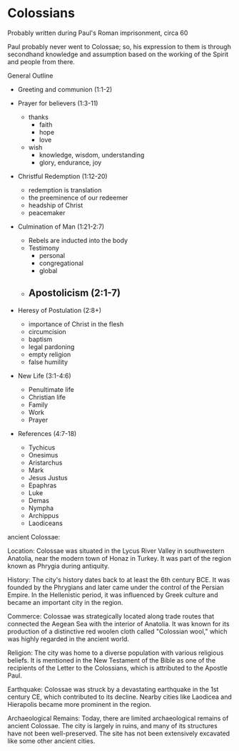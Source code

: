 # Colossians


Probably written during Paul's Roman imprisonment, circa 60

Paul probably never went to Colossae; so, his expression to them is through secondhand knowledge and assumption based on the working of the Spirit and people from there.


General Outline
- Greeting and communion (1:1-2)

- Prayer for believers (1:3-11)
  - thanks
    - faith
    - hope
    - love
  - wish
    - knowledge, wisdom, understanding
    - glory, endurance, joy
- Christful Redemption (1:12-20)
  - redemption is translation
  - the preeminence of our redeemer
  - headship of Christ
  - peacemaker
- Culmination of Man (1:21-2:7)
  - Rebels are inducted into the body
  - Testimony
    - personal
    - congregational
    - global
  - Apostolicism (2:1-7)
    - 

- Heresy of Postulation (2:8+)
  - importance of Christ in the flesh
  - circumcision 
  - baptism 
  - legal pardoning
  - empty religion
  - false humility

- New Life (3:1-4:6)
  - Penultimate life
  - Christian life
  - Family
  - Work
  - Prayer

- References (4:7-18)
  - Tychicus
  - Onesimus
  - Aristarchus
  - Mark
  - Jesus Justus
  - Epaphras
  - Luke
  - Demas
  - Nympha
  - Archippus
  - Laodiceans


ancient Colossae:

Location: Colossae was situated in the Lycus River Valley in southwestern Anatolia, near the modern town of Honaz in Turkey. It was part of the region known as Phrygia during antiquity.

History: The city's history dates back to at least the 6th century BCE. It was founded by the Phrygians and later came under the control of the Persian Empire. In the Hellenistic period, it was influenced by Greek culture and became an important city in the region.

Commerce: Colossae was strategically located along trade routes that connected the Aegean Sea with the interior of Anatolia. It was known for its production of a distinctive red woolen cloth called "Colossian wool," which was highly regarded in the ancient world.

Religion: The city was home to a diverse population with various religious beliefs. It is mentioned in the New Testament of the Bible as one of the recipients of the Letter to the Colossians, which is attributed to the Apostle Paul.

Earthquake: Colossae was struck by a devastating earthquake in the 1st century CE, which contributed to its decline. Nearby cities like Laodicea and Hierapolis became more prominent in the region.

Archaeological Remains: Today, there are limited archaeological remains of ancient Colossae. The city is largely in ruins, and many of its structures have not been well-preserved. The site has not been extensively excavated like some other ancient cities.